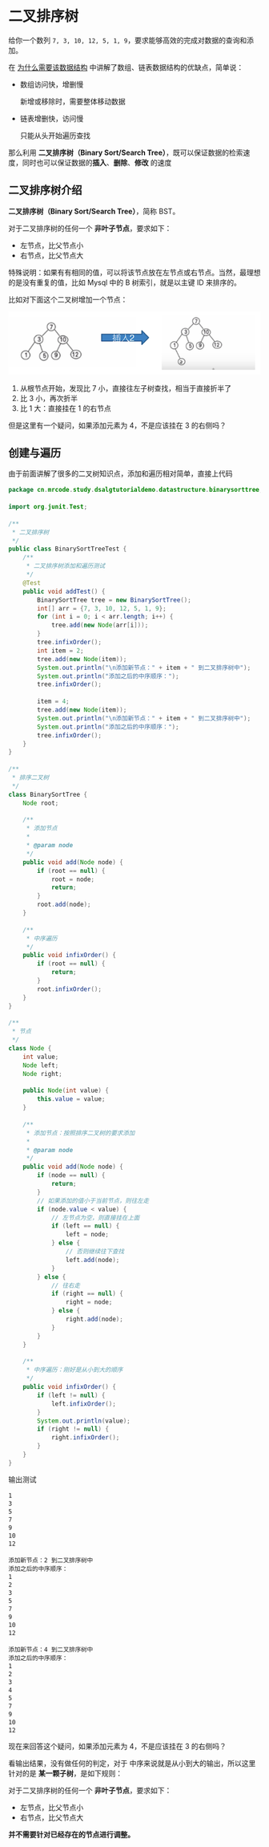 # 二叉排序树

给你一个数列 `7, 3, 10, 12, 5, 1, 9`，要求能够高效的完成对数据的查询和添加。

在 [为什么需要该数据结构](../10/01.md) 中讲解了数组、链表数据结构的优缺点，简单说：

- 数组访问快，增删慢

  新增或移除时，需要整体移动数据

- 链表增删快，访问慢

  只能从头开始遍历查找

那么利用 **二叉排序树（Binary Sort/Search Tree）**，既可以保证数据的检索速度，同时也可以保证数据的**插入**、**删除**、**修改**  的速度

## 二叉排序树介绍

 **二叉排序树（Binary Sort/Search Tree）**，简称 BST。

对于二叉排序树的任何一个 **非叶子节点**，要求如下：

- 左节点，比父节点小
- 右节点，比父节点大

特殊说明：如果有有相同的值，可以将该节点放在左节点或右节点。当然，最理想的是没有重复的值，比如 Mysql 中的 B 树索引，就是以主键 ID 来排序的。

比如对下面这个二叉树增加一个节点：

![image-20201214221333991](./assets/image-20201214221333991.png)

1. 从根节点开始，发现比 7 小，直接往左子树查找，相当于直接折半了
2. 比 3 小，再次折半
3. 比 1 大：直接挂在 1 的右节点

但是这里有一个疑问，如果添加元素为 4，不是应该挂在 3 的右侧吗？

## 创建与遍历

由于前面讲解了很多的二叉树知识点，添加和遍历相对简单，直接上代码

```java
package cn.mrcode.study.dsalgtutorialdemo.datastructure.binarysorttree;

import org.junit.Test;

/**
 * 二叉排序树
 */
public class BinarySortTreeTest {
    /**
     * 二叉排序树添加和遍历测试
     */
    @Test
    public void addTest() {
        BinarySortTree tree = new BinarySortTree();
        int[] arr = {7, 3, 10, 12, 5, 1, 9};
        for (int i = 0; i < arr.length; i++) {
            tree.add(new Node(arr[i]));
        }
        tree.infixOrder();
        int item = 2;
        tree.add(new Node(item));
        System.out.println("\n添加新节点：" + item + " 到二叉排序树中");
        System.out.println("添加之后的中序顺序：");
        tree.infixOrder();

        item = 4;
        tree.add(new Node(item));
        System.out.println("\n添加新节点：" + item + " 到二叉排序树中");
        System.out.println("添加之后的中序顺序：");
        tree.infixOrder();
    }
}

/**
 * 排序二叉树
 */
class BinarySortTree {
    Node root;

    /**
     * 添加节点
     *
     * @param node
     */
    public void add(Node node) {
        if (root == null) {
            root = node;
            return;
        }
        root.add(node);
    }

    /**
     * 中序遍历
     */
    public void infixOrder() {
        if (root == null) {
            return;
        }
        root.infixOrder();
    }
}

/**
 * 节点
 */
class Node {
    int value;
    Node left;
    Node right;

    public Node(int value) {
        this.value = value;
    }

    /**
     * 添加节点：按照排序二叉树的要求添加
     *
     * @param node
     */
    public void add(Node node) {
        if (node == null) {
            return;
        }
        // 如果添加的值小于当前节点，则往左走
        if (node.value < value) {
            // 左节点为空，则直接挂在上面
            if (left == null) {
                left = node;
            } else {
                // 否则继续往下查找
                left.add(node);
            }
        } else {
            // 往右走
            if (right == null) {
                right = node;
            } else {
                right.add(node);
            }
        }
    }

    /**
     * 中序遍历：刚好是从小到大的顺序
     */
    public void infixOrder() {
        if (left != null) {
            left.infixOrder();
        }
        System.out.println(value);
        if (right != null) {
            right.infixOrder();
        }
    }
}
```

输出测试

```
1
3
5
7
9
10
12

添加新节点：2 到二叉排序树中
添加之后的中序顺序：
1
2
3
5
7
9
10
12

添加新节点：4 到二叉排序树中
添加之后的中序顺序：
1
2
3
4
5
7
9
10
12
```

现在来回答这个疑问，如果添加元素为 4，不是应该挂在 3 的右侧吗？

看输出结果，没有做任何的判定，对于 中序来说就是从小到大的输出，所以这里针对的是 **某一颗子树**，是如下规则：

对于二叉排序树的任何一个 **非叶子节点**，要求如下：

- 左节点，比父节点小
- 右节点，比父节点大

**并不需要针对已经存在的节点进行调整。**

